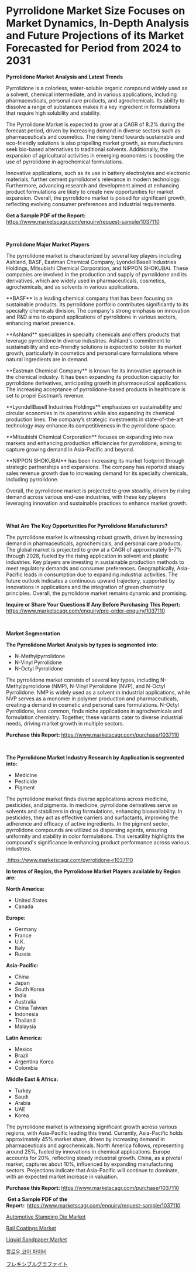 <p><h1>Pyrrolidone Market Size Focuses on Market Dynamics, In-Depth Analysis and Future Projections of its Market Forecasted for Period from 2024 to 2031</h1></p><p><strong>Pyrrolidone Market Analysis and Latest Trends</strong></p>
<p><p>Pyrrolidone is a colorless, water-soluble organic compound widely used as a solvent, chemical intermediate, and in various applications, including pharmaceuticals, personal care products, and agrochemicals. Its ability to dissolve a range of substances makes it a key ingredient in formulations that require high solubility and stability. </p><p>The Pyrrolidone Market is expected to grow at a CAGR of 8.2% during the forecast period, driven by increasing demand in diverse sectors such as pharmaceuticals and cosmetics. The rising trend towards sustainable and eco-friendly solutions is also propelling market growth, as manufacturers seek bio-based alternatives to traditional solvents. Additionally, the expansion of agricultural activities in emerging economies is boosting the use of pyrrolidone in agrochemical formulations. </p><p>Innovative applications, such as its use in battery electrolytes and electronic materials, further cement pyrrolidone's relevance in modern technology. Furthermore, advancing research and development aimed at enhancing product formulations are likely to create new opportunities for market expansion. Overall, the pyrrolidone market is poised for significant growth, reflecting evolving consumer preferences and industrial requirements.</p></p>
<p><strong>Get a Sample PDF of the Report:&nbsp;</strong> <a href="https://www.marketscagr.com/enquiry/request-sample/1037110">https://www.marketscagr.com/enquiry/request-sample/1037110</a></p>
<p>&nbsp;</p>
<p><strong>Pyrrolidone Major Market Players</strong></p>
<p><p>The pyrrolidone market is characterized by several key players including Ashland, BASF, Eastman Chemical Company, LyondellBasell Industries Holdings, Mitsubishi Chemical Corporation, and NIPPON SHOKUBAI. These companies are involved in the production and supply of pyrrolidone and its derivatives, which are widely used in pharmaceuticals, cosmetics, agrochemicals, and as solvents in various applications.</p><p>**BASF** is a leading chemical company that has been focusing on sustainable products. Its pyrrolidone portfolio contributes significantly to its specialty chemicals division. The company's strong emphasis on innovation and R&D aims to expand applications of pyrrolidone in various sectors, enhancing market presence.</p><p>**Ashland** specializes in specialty chemicals and offers products that leverage pyrrolidone in diverse industries. Ashland's commitment to sustainability and eco-friendly solutions is expected to bolster its market growth, particularly in cosmetics and personal care formulations where natural ingredients are in demand.</p><p>**Eastman Chemical Company** is known for its innovative approach in the chemical industry. It has been expanding its production capacity for pyrrolidone derivatives, anticipating growth in pharmaceutical applications. The increasing acceptance of pyrrolidone-based products in healthcare is set to propel Eastman’s revenue.</p><p>**LyondellBasell Industries Holdings** emphasizes on sustainability and circular economies in its operations while also expanding its chemical production lines. The company’s strategic investments in state-of-the-art technology may enhance its competitiveness in the pyrrolidone space.</p><p>**Mitsubishi Chemical Corporation** focuses on expanding into new markets and enhancing production efficiencies for pyrrolidone, aiming to capture growing demand in Asia-Pacific and beyond.</p><p>**NIPPON SHOKUBAI** has been increasing its market footprint through strategic partnerships and expansions. The company has reported steady sales revenue growth due to increasing demand for its specialty chemicals, including pyrrolidone.</p><p>Overall, the pyrrolidone market is projected to grow steadily, driven by rising demand across various end-use industries, with these key players leveraging innovation and sustainable practices to enhance market growth.</p></p>
<p>&nbsp;</p>
<p><strong>What Are The Key Opportunities For Pyrrolidone Manufacturers?</strong></p>
<p><p>The pyrrolidone market is witnessing robust growth, driven by increasing demand in pharmaceuticals, agrochemicals, and personal care products. The global market is projected to grow at a CAGR of approximately 5-7% through 2028, fueled by the rising application in solvent and plastic industries. Key players are investing in sustainable production methods to meet regulatory demands and consumer preferences. Geographically, Asia-Pacific leads in consumption due to expanding industrial activities. The future outlook indicates a continuous upward trajectory, supported by innovations in applications and the integration of green chemistry principles. Overall, the pyrrolidone market remains dynamic and promising.</p></p>
<p><strong>Inquire or Share Your Questions If Any Before Purchasing This Report:</strong> <a href="https://www.marketscagr.com/enquiry/pre-order-enquiry/1037110">https://www.marketscagr.com/enquiry/pre-order-enquiry/1037110</a></p>
<p>&nbsp;</p>
<p><strong>Market Segmentation</strong></p>
<p><strong>The Pyrrolidone Market Analysis by types is segmented into:</strong></p>
<p><ul><li>N-Methylpyrrolidone</li><li>N-Vinyl Pyrrolidone</li><li>N-Octyl Pyrrolidone</li></ul></p>
<p><p>The pyrrolidone market consists of several key types, including N-Methylpyrrolidone (NMP), N-Vinyl Pyrrolidone (NVP), and N-Octyl Pyrrolidone. NMP is widely used as a solvent in industrial applications, while NVP serves as a monomer in polymer production and pharmaceuticals, creating a demand in cosmetic and personal care formulations. N-Octyl Pyrrolidone, less common, finds niche applications in agrochemicals and formulation chemistry. Together, these variants cater to diverse industrial needs, driving market growth in multiple sectors.</p></p>
<p><strong>Purchase this Report:&nbsp;</strong><a href="https://www.marketscagr.com/purchase/1037110">https://www.marketscagr.com/purchase/1037110</a></p>
<p>&nbsp;</p>
<p><strong>The Pyrrolidone Market Industry Research by Application is segmented into:</strong></p>
<p><ul><li>Medicine</li><li>Pesticide</li><li>Pigment</li></ul></p>
<p><p>The pyrrolidone market finds diverse applications across medicine, pesticides, and pigments. In medicine, pyrrolidone derivatives serve as solvents and stabilizers in drug formulations, enhancing bioavailability. In pesticides, they act as effective carriers and surfactants, improving the adherence and efficacy of active ingredients. In the pigment sector, pyrrolidone compounds are utilized as dispersing agents, ensuring uniformity and stability in color formulations. This versatility highlights the compound's significance in enhancing product performance across various industries.</p></p>
<p><a href="https://www.marketscagr.com/pyrrolidone-r1037110">&nbsp;https://www.marketscagr.com/pyrrolidone-r1037110</a></p>
<p><strong>In terms of Region, the Pyrrolidone Market Players available by Region are:</strong></p>
<p>
    <p> <strong> North America: </strong>
        <ul>
            <li>United States</li>
            <li>Canada</li>
        </ul>
        </p> 
    <p> <strong> Europe: </strong>
        <ul>
            <li>Germany</li>
            <li>France</li>
            <li>U.K.</li>
            <li>Italy</li>
            <li>Russia</li>
        </ul>
        </p> 
    <p> <strong> Asia-Pacific: </strong>
        <ul>
            <li>China</li>
            <li>Japan</li>
            <li>South Korea</li>
            <li>India</li>
            <li>Australia</li>
            <li>China Taiwan</li>
            <li>Indonesia</li>
            <li>Thailand</li>
            <li>Malaysia</li>
        </ul>
        </p> 
    <p> <strong> Latin America: </strong>
        <ul>
            <li>Mexico</li>
            <li>Brazil</li>
            <li>Argentina Korea</li>
            <li>Colombia</li>
        </ul>
        </p> 
    <p> <strong> Middle East & Africa: </strong>
        <ul>
            <li>Turkey</li>
            <li>Saudi</li>
            <li>Arabia</li>
            <li>UAE</li>
            <li>Korea</li>
        </ul>
    </p>
    </p>
<p><p>The pyrrolidone market is witnessing significant growth across various regions, with Asia-Pacific leading this trend. Currently, Asia-Pacific holds approximately 45% market share, driven by increasing demand in pharmaceuticals and agrochemicals. North America follows, representing around 25%, fueled by innovations in chemical applications. Europe accounts for 20%, reflecting steady industrial growth. China, as a pivotal market, captures about 10%, influenced by expanding manufacturing sectors. Projections indicate that Asia-Pacific will continue to dominate, with an expected market increase in valuation.</p></p>
<p><strong>Purchase this Report: </strong><a href="https://www.marketscagr.com/purchase/1037110">https://www.marketscagr.com/purchase/1037110</a></p>
<p>&nbsp;<strong>Get a Sample PDF of the Report:&nbsp;&nbsp;</strong><a href="https://www.marketscagr.com/enquiry/request-sample/1037110">https://www.marketscagr.com/enquiry/request-sample/1037110</a></p>
<p><strong></strong></p>
<p><p><a href="https://www.linkedin.com/pulse/automotive-stamping-die-market-size-growth-trends-industry-analysis-89oie?trackingId=mei%2BbrUmQWOFePODovXVCg%3D%3D">Automotive Stamping Die Market</a></p><p><a href="https://issuu.com/reportprime-2/docs/rail-coatings-market-size-2030.pptx_ddb18f8fc4fa0a">Rail Coatings Market</a></p><p><a href="https://issuu.com/reportprime-2/docs/liquid-sandpaper-market-size-2030.p_889224396fda82">Liquid Sandpaper Market</a></p><p><a href="https://medium.com/@anita28yomishoe/hollow-core-fiber-market-%EC%9D%98-%EA%B8%80%EB%A1%9C%EB%B2%8C-%EC%8B%9C%EC%9E%A5-%EA%B0%9C%EC%9A%94%EB%8A%94-%EC%A0%84-%EC%84%B8%EA%B3%84-%EB%B0%8F-%EC%A3%BC%EC%9A%94-%EC%8B%9C%EC%9E%A5%EC%9D%98-%EC%82%B0%EC%97%85%EC%97%90-%EC%98%81%ED%96%A5%EC%9D%84-%EB%AF%B8%EC%B9%98%EB%8A%94-%EC%A3%BC%EC%9A%94-%ED%8A%B8%EB%A0%8C%EB%93%9C%EC%97%90-%EB%8C%80%ED%95%9C-%EB%8F%85%ED%8A%B9%ED%95%9C-%EA%B4%80%EC%A0%90%EC%9D%84-%EC%A0%9C%EA%B3%B5%ED%95%A9%EB%8B%88%EB%8B%A4-26f0d1ced58c">할로우 코어 파이버</a></p><p><a href="https://medium.com/@saboleigh892/fexible-graphite-market-%E3%81%AE%E3%82%B0%E3%83%AD%E3%83%BC%E3%83%90%E3%83%AB%E5%B8%82%E5%A0%B4%E6%A6%82%E8%A6%81%E3%81%AF-%E4%B8%96%E7%95%8C%E3%81%8A%E3%82%88%E3%81%B3%E4%B8%BB%E8%A6%81%E5%B8%82%E5%A0%B4%E3%81%AB%E3%81%8A%E3%81%91%E3%82%8B%E6%A5%AD%E7%95%8C%E3%81%AB%E5%BD%B1%E9%9F%BF%E3%82%92%E4%B8%8E%E3%81%88%E3%82%8B%E4%B8%BB%E8%A6%81%E3%81%AA%E3%83%88%E3%83%AC%E3%83%B3%E3%83%89%E3%81%AB%E3%81%A4%E3%81%84%E3%81%A6-%E7%8B%AC%E8%87%AA%E3%81%AE%E8%A6%96%E7%82%B9%E3%82%92%E6%8F%90%E4%BE%9B%E3%81%97%E3%81%BE%E3%81%99-70047a46e566">フレキシブルグラファイト</a></p></p>